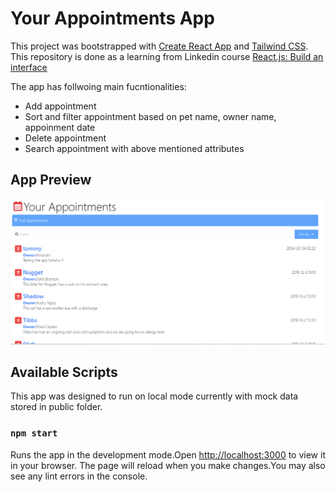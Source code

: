 # Your Appointments App
This project was bootstrapped with [Create React App](https://github.com/facebook/create-react-app) and [Tailwind CSS](https://tailwindcss.com/docs/guides/nextjs). This repository is done as a learning from Linkedin course [React.js: Build an interface](https://www.linkedin.com/learning/react-js-building-an-interface-8551484?contextUrn=urn%3Ali%3AlyndaLearningPath%3A593715e0498e9e9be7fb8506)

The app has follwoing main fucntionalities:
- Add appointment
- Sort and filter appointment based on pet name, owner name, appoinment date
- Delete appointment
- Search appointment with above mentioned attributes

## App Preview
[![Demo Video](thumbnail.png)](demo-vdo.mp4)

  
## Available Scripts
This app was designed to run on local mode currently with mock data stored in public folder.
### `npm start`
Runs the app in the development mode.Open [http://localhost:3000](http://localhost:3000) to view it in your browser. The page will reload when you make changes.You may also see any lint errors in the console.


